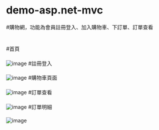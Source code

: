 # demo-asp.net-mvc
#購物網，功能為會員註冊登入、加入購物車、下訂單、訂單查看  
#
#首頁
####
![image](https://user-images.githubusercontent.com/130069476/232314853-186fb282-e679-4926-b75d-9961876d4971.png) 
#註冊登入
####
![image](https://user-images.githubusercontent.com/130069476/232314879-707705fb-3282-48b6-9dce-ea5a53dcad1f.png)
#購物車頁面
####
![image](https://user-images.githubusercontent.com/130069476/232314936-e51e11ed-8824-4b96-b56f-aefae5417c79.png)
#訂單查看
####
![image](https://user-images.githubusercontent.com/130069476/232314954-5d1ca346-a9bb-46d1-8072-25ad90165c9a.png)
#訂單明細
####
![image](https://user-images.githubusercontent.com/130069476/232315003-e985c86a-d811-4670-af24-aafaf0074fac.png)
